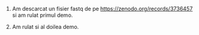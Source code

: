 1. Am descarcat un fisier fastq de pe https://zenodo.org/records/3736457 si am rulat primul demo.

2. Am rulat si al doilea demo.
